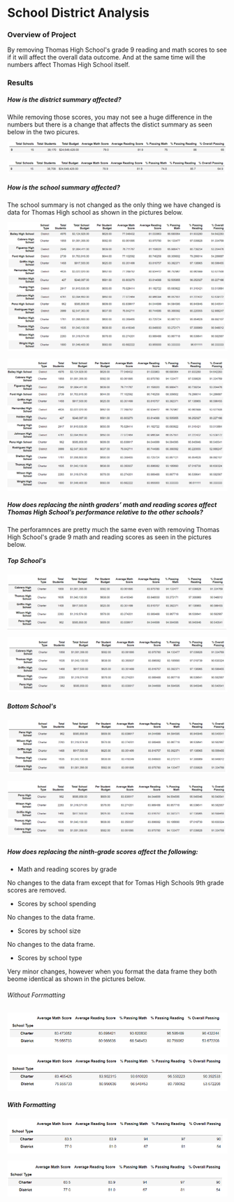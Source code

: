# School District Analysis

### Overview of Project

By removing Thomas High School's grade 9 reading and math scores to see if it will affect the overall data outcome. And at the same time will the numbers affect Thomas High School itself.

### Results

##### How is the district summary affected?
While removing those scores, you may not see a huge difference in the numbers but there is a change that affects the distict summary as seen below in the two picures.

![Orginal Numbers](https://github.com/Cooofy/School_District_Analysis/blob/main/District%20Summary%20-%20Module%20Picture.png)

![Removed Numbers](https://github.com/Cooofy/School_District_Analysis/blob/main/District%20Summary%20-%20Challenge%20Picture.png)

##### How is the school summary affected?
The school summary is not changed as the only thing we have changed is data for Thomas High school as shown in the pictures below.

![Orginal Numbers](https://github.com/Cooofy/School_District_Analysis/blob/main/School%20Summary%20-%20Module%20Picture.PNG)

![Removed Numbers](https://github.com/Cooofy/School_District_Analysis/blob/main/School%20Summary%20-%20Challenge%20Picture.PNG)

##### How does replacing the ninth graders’ math and reading scores affect Thomas High School’s performance relative to the other schools?
The perforamnces are pretty much the same even with removing Thomas High School's grade 9 math and reading scores as seen in the pictures below.

##### Top School's
![Orginal Numbers](https://github.com/Cooofy/School_District_Analysis/blob/main/Top%20School%20Summary%20-%20Module%20Picture.PNG)

![Removed Numbers](https://github.com/Cooofy/School_District_Analysis/blob/main/Top%20School%20Summary%20-%20Challenge%20Picture.PNG)

##### Bottom School's
![Orginal Numbers](https://github.com/Cooofy/School_District_Analysis/blob/main/Bottom%20School%20Summary%20-%20Module%20Picture.PNG)

![Removed Numbers](https://github.com/Cooofy/School_District_Analysis/blob/main/Bottom%20School%20Summary%20-%20Challenge%20Picture.PNG)

##### How does replacing the ninth-grade scores affect the following:

- Math and reading scores by grade

No changes to the data fram except that for Tomas High Schools 9th grade scores are removed.

- Scores by school spending

No changes to the data frame.

- Scores by school size

No changes to the data frame.

- Scores by school type

Very minor changes, however when you format the data frame they both beome identical as shown in the pictures below.

###### Without Forrmatting
![Orginal Numbers](https://github.com/Cooofy/School_District_Analysis/blob/main/Scores%20By%20School%20Type%20-%20Module%20Picture.PNG)

![Removed Numbers](https://github.com/Cooofy/School_District_Analysis/blob/main/Scores%20By%20School%20Type%20-%20Challenge%20Picture.PNG)

##### With Formatting
![Orginal Numbers](https://github.com/Cooofy/School_District_Analysis/blob/main/Formatted%20Scores%20By%20School%20Type%20-%20Module%20Picture.PNG)

![Removed Numbers](https://github.com/Cooofy/School_District_Analysis/blob/main/Formatted%20Scores%20By%20School%20Type%20-%20Challenge%20Picture.PNG)
